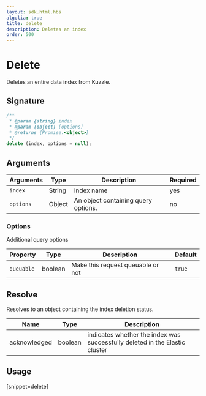 ```yaml
---
layout: sdk.html.hbs
algolia: true
title: delete
description: Deletes an index
order: 500
---
```


# Delete

Deletes an entire data index from Kuzzle.

## Signature

```javascript
/**
 * @param {string} index
 * @param {object} [options]
 * @returns {Promise.<object>}
 */
delete (index, options = null);
```

## Arguments

| Arguments | Type   | Description                         | Required |
| --------- | ------ | ----------------------------------- | -------- |
| `index`   | String | Index name                          | yes      |
| `options` | Object | An object containing query options. | no       |

### **Options**

Additional query options

| Property   | Type    | Description                       | Default |
| ---------- | ------- | --------------------------------- | ------- |
| `queuable` | boolean | Make this request queuable or not | `true`  |

## Resolve

Resolves to an object containing the index deletion status.

| Name         | Type    | Description                                                                 |
| ------------ | ------- | --------------------------------------------------------------------------- |
| acknowledged | boolean | indicates whether the index was successfully deleted in the Elastic cluster |

## Usage

[snippet=delete]
